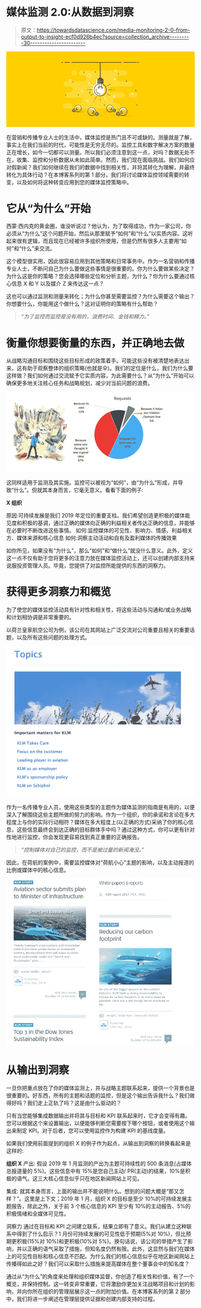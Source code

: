 # 媒体监测 2.0:从数据到洞察

> 原文：<https://towardsdatascience.com/media-monitoring-2-0-from-output-to-insight-ecf0d926b4ec?source=collection_archive---------30----------------------->

![](img/da85c950dc9aadc987b5d66568a27e9e.png)

在营销和传播专业人士的生活中，媒体监控是热门且不可或缺的。测量就是了解，事实上在我们当前的时代，可能性是无穷无尽的。监控工具和数字解决方案的数量正在增长，如今一切都可以测量。所以我们必须注意到这一点，对吗？数据无处不在，收集、监控和分析数据从未如此简单。然而，我们现在面临挑战。我们如何应对假新闻？我们如何继续在我们的数据中找到相关性，并将其转化为理解，并最终转化为具体行动？在本博客系列的第 1 部分，我们将讨论媒体监控领域需要的转变，以及如何将这种转变应用到您的媒体监控策略中。

# 它从“为什么”开始

西蒙·西内克的黄金圈，谁没听说过？他认为，为了取得成功，作为一家公司，你必须从“为什么”这个问题开始，然后从那里赋予“如何”和“什么”以实质内容。这听起来很有逻辑，而且现在已经被许多组织所使用，但是仍然有很多人主要用“如何”和“什么”来交流。

这个模型很实用，因此很容易应用到其他策略和日常事务中。作为一名营销和传播专业人士，不断问自己为什么要做这些事情是很重要的。你为什么要做某些决定？为什么这是你的策略？您会选择哪些定位和分析主题，为什么？你为什么要通过核心信息 X 和 Y 以及媒介 Z 来传达这一点？

这也可以通过监测和测量来转化；为什么你甚至需要监控？为什么需要这个输出？你想要什么，你能用这个做什么？这对证明你的策略有什么帮助？

> *“为了监控而监控是没有用的，浪费时间、金钱和精力。”*

# 衡量你想要衡量的东西，并正确地去做

从战略沟通目标和围绕这些目标形成的政策着手。可能这些没有被清楚地表达出来，这有助于观察整体的组织策略(也就是伞)。我们的定位是什么，我们为什么要这样做？我们如何通过交流赋予它实质内容，为此需要什么？从“为什么”开始可以确保更多地关注核心任务和战略规划，减少对当前问题的浪费。

![](img/fc0f89a09f692efb02335d2b43b65ddd.png)

这同样适用于监测及其实施。监控可以被视为“如何”，由“为什么”形成，并导致“什么”。但就其本身而言，它毫无意义。看看下面的例子:

**X 组织**

原因:可持续发展是我们 2019 年定位的重要支柱。我们希望创造更积极的媒体能见度和积极的基调，通过正确的媒体向正确的利益相关者传达正确的信息，并能够在必要时不断改进这些事情。
如何:监控媒体的可见性、影响力、情感、利益相关方、媒体来源和核心信息
如何:洞察主动活动和自有及盈利媒体的传播效果

如你所见，如果没有“为什么”，那么“如何”和“做什么”就没什么意义。此外，定义这一点不仅有助于您将更多的注意力放在媒体监控活动上，还可以创建内部支持来说服投资管理人员。毕竟，您提供了对监控所能提供的东西的洞察力。

# 获得更多洞察力和概览

为了使您的媒体监控活动具有针对性和相关性，将这些活动与沟通和/或业务战略和计划相协调是非常重要的。

以荷兰皇家航空公司为例，该公司在其网站上广泛交流对公司重要且相关的重要话题，以及所有这些问题的处理方式。

![](img/fe12cdcf2b6efc9bd185fa26e883521c.png)

作为一名传播专业人员，使用这些类型的主题作为媒体监测的指南是有用的，以便深入了解围绕这些主题所做的努力的影响。作为一个组织，你的承诺和言论在多大程度上与你的实际行动相符？媒体在多大程度上(以正确的方式)采纳了你的核心信息，这些信息最终会到达正确的目标群体手中吗？通过这种方式，你可以更有针对性地进行监控，你会发现更容易找到真正重要的正确报告。

> *“控制媒体对自己的监控，而不是被过量的新闻淹没。”*

因此，在荷航的案例中，需要监控媒体对“荷航小心”主题的影响，以及主动报道的比例或媒体中的核心信息。

![](img/740dc678cf66863761d3bbe2c9d69814.png)

# 从输出到洞察

一旦你把重点放在了你的媒体监测上，并与战略主题联系起来，提供一个背景也是很重要的。好东西，所有的主题和话题的监控，但是这个输出告诉我什么？我们做得好吗？我们走上正轨了吗？这是由什么驱动的？

只有当您能够集成数据输出并将其与目标和 KPI 联系起来时，它才会变得有趣。您可以根据这个来设置输出，以便能够判断您需要按下哪个按钮，或者使用这个输出来制定 KPI。对于后者，您可以使用监控作为构建 KPI 的基线度量。

如果我们使用前面提到的组织 X 的例子作为起点，从输出到洞察的转换看起来是这样的:

**组织 X**
产出:
假设 2019 年 1 月监测的产出为主题可持续性的 500 条消息(占媒体总报道量的 5%)。这些信息中有 15%是您自己主动/ PR(主动)的结果，10%是积极的语气。这三大核心信息似乎只在地区新闻网站上可见。

集成:
就其本身而言，上面的输出并不能说明什么。想到的问题大概是“那又怎样？”。这里是上下文；2019 年 1 月，组织 X 的目标是至少 10%的可持续发展主题报告，除此之外，关于前 3 个核心信息的 KPI 至少有 10%的主动报告、5%的积极情绪和全媒体可见性。

洞察力
通过在目标和 KPI 之间建立联系，结果立即有了意义。我们从建立这种联系中得到了什么启示？1 月份可持续发展的可见性低于预期(5%对 10%)，但比预期更积极(15%对 10%)和更积极(10%对 5%)。换句话说，该公司的举措产生了影响，并以正确的语气采取了措施，但知名度仍然有限。此外，这显然与我们在媒体上的可见性目标和核心信息不匹配。为什么我们的核心信息似乎在地区新闻网站上传播得如此之好？我们可以采取什么措施来提高媒体在整个董事会中的知名度？

通过从“为什么”的角度来处理和组织媒体监督，你创造了相关性和价值，有了一个概览，并保持控制。这一转变非常重要，它将激励你更加关注战略项目和计划的影响，并向你所在组织的管理层展示这一点的附加价值。在本博客系列的第 2 部分中，我们将进一步阐述在管理层提供证据和创建内部支持的过程。